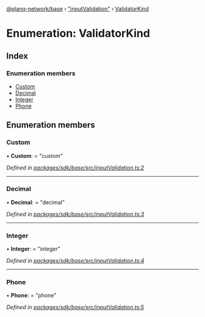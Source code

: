 [@planq-network/base](../README.md) › ["inputValidation"](../modules/_inputvalidation_.md) › [ValidatorKind](_inputvalidation_.validatorkind.md)

# Enumeration: ValidatorKind

## Index

### Enumeration members

* [Custom](_inputvalidation_.validatorkind.md#custom)
* [Decimal](_inputvalidation_.validatorkind.md#decimal)
* [Integer](_inputvalidation_.validatorkind.md#integer)
* [Phone](_inputvalidation_.validatorkind.md#phone)

## Enumeration members

###  Custom

• **Custom**: = "custom"

*Defined in [packages/sdk/base/src/inputValidation.ts:2](https://github.com/planq-network/planq-sdk/blob/master/packages/sdk/base/src/inputValidation.ts#L2)*

___

###  Decimal

• **Decimal**: = "decimal"

*Defined in [packages/sdk/base/src/inputValidation.ts:3](https://github.com/planq-network/planq-sdk/blob/master/packages/sdk/base/src/inputValidation.ts#L3)*

___

###  Integer

• **Integer**: = "integer"

*Defined in [packages/sdk/base/src/inputValidation.ts:4](https://github.com/planq-network/planq-sdk/blob/master/packages/sdk/base/src/inputValidation.ts#L4)*

___

###  Phone

• **Phone**: = "phone"

*Defined in [packages/sdk/base/src/inputValidation.ts:5](https://github.com/planq-network/planq-sdk/blob/master/packages/sdk/base/src/inputValidation.ts#L5)*
